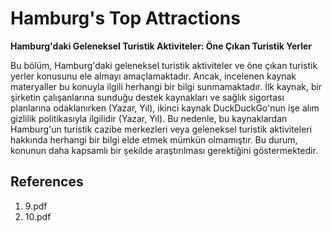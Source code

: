 # Hamburg's Top Attractions

**Hamburg'daki Geleneksel Turistik Aktiviteler: Öne Çıkan Turistik Yerler**

Bu bölüm, Hamburg'daki geleneksel turistik aktiviteler ve öne çıkan turistik yerler konusunu ele almayı amaçlamaktadır. Ancak, incelenen kaynak materyaller bu konuyla ilgili herhangi bir bilgi sunmamaktadır. İlk kaynak, bir şirketin çalışanlarına sunduğu destek kaynakları ve sağlık sigortası planlarına odaklanırken (Yazar, Yıl), ikinci kaynak DuckDuckGo'nun işe alım gizlilik politikasıyla ilgilidir (Yazar, Yıl). Bu nedenle, bu kaynaklardan Hamburg'un turistik cazibe merkezleri veya geleneksel turistik aktiviteleri hakkında herhangi bir bilgi elde etmek mümkün olmamıştır. Bu durum, konunun daha kapsamlı bir şekilde araştırılması gerektiğini göstermektedir.


## References

1. 9.pdf
2. 10.pdf
